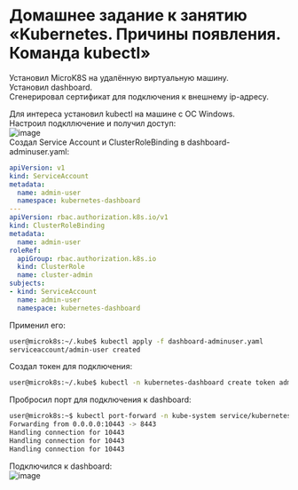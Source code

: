 # Домашнее задание к занятию «Kubernetes. Причины появления. Команда kubectl»   
Установил MicroK8S на удалённую виртуальную машину.   
Установил dashboard.   
Сгенерировал сертификат для подключения к внешнему ip-адресу.   

Для интереса установил kubectl на машине с ОС Windows.   
Настроил подкллючение и получил доступ:   
![image](https://github.com/user-attachments/assets/05168c46-32a7-4698-9704-c37de05ecfc3)  
Создал Service Account и ClusterRoleBinding в dashboard-adminuser.yaml:   
```yml
apiVersion: v1
kind: ServiceAccount
metadata:
  name: admin-user
  namespace: kubernetes-dashboard
---
apiVersion: rbac.authorization.k8s.io/v1
kind: ClusterRoleBinding
metadata:
  name: admin-user
roleRef:
  apiGroup: rbac.authorization.k8s.io
  kind: ClusterRole
  name: cluster-admin
subjects:
- kind: ServiceAccount
  name: admin-user
  namespace: kubernetes-dashboard
```
Применил его:   
```bash
user@microk8s:~/.kube$ kubectl apply -f dashboard-adminuser.yaml
serviceaccount/admin-user created
```
Создал токен для подключения:   

```bash
user@microk8s:~/.kube$ kubectl -n kubernetes-dashboard create token admin-user
```

Пробросил порт для подключения к dashboard: 
```bash
user@microk8s:~$ kubectl port-forward -n kube-system service/kubernetes-dashboard 10443:443 --address 0.0.0.0
Forwarding from 0.0.0.0:10443 -> 8443
Handling connection for 10443
Handling connection for 10443
Handling connection for 10443
```
Подключился к dashboard:   
![image](https://github.com/user-attachments/assets/b6e78500-d188-4be8-b32f-663bcdcdd21b)

